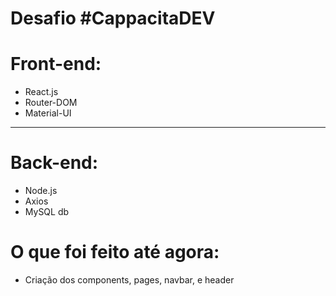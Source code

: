 # Desafio #CappacitaDEV

# Front-end:

* React.js
* Router-DOM
* Material-UI

___

# Back-end: 

* Node.js
* Axios
* MySQL db

# O que foi feito até agora:

* Criação dos components, pages, navbar, e header

